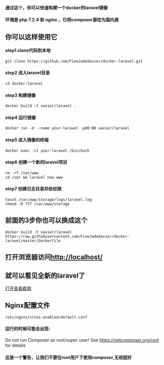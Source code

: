 #### 通过这个，你可以快速构建一个docker的laravel镜像
#### 环境是 php 7.2.4 和 nginx ，已将composer源改为国内源

## 你可以这样使用它

#### step1 clone代码到本地
    git clone https://github.com/FineJadeXavier/docker-laravel.git

#### step2 进入laravel目录
    cd docker-laravel

#### step3 构建镜像
    docker build -t xavier/laravel .

#### step4 运行镜像
    docker run -d --name your-laravel -p80:80 xavier/laravel

#### step5 进入镜像的终端
    docker exec -it your-laravel /bin/bash

#### step6 创建一个新的laravel项目
    rm -rf /var/www  
    cd /var && laravel new www

#### step7 创建日志目录并给权限
    touch /var/www/storage/logs/laravel.log
    chmod -R 777 /var/www/storage
## 前面的3步你也可以换成这个
    docker build -t xavier/laravel https://raw.githubusercontent.com/FineJadeXavier/docker-laravel/master/Dockerfile

## 打开浏览器访问[http://localhost/](http://localhost/ "Laravel")

## 就可以看见全新的laravel了

[打开查看截图](http://p9ha5311u.bkt.clouddn.com/imagelaravel.png "Laravel")

## Nginx配置文件
    /etc/nginx/sites-enabled/default.conf

#### 运行的时候可能会出现:
Do not run Composer as root/super user! See https://getcomposer.org/root for details
#### 这是一个警告，让我们不要在root用户下使用composer,无视就好
